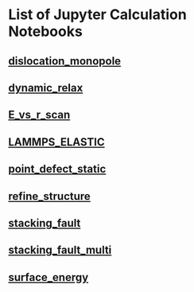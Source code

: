 # List of Jupyter Calculation Notebooks

## [dislocation_monopole](dislocation_monopole.ipynb)

## [dynamic_relax](dynamic_relax.ipynb)

## [E_vs_r_scan](E_vs_r_scan.ipynb)

## [LAMMPS_ELASTIC](LAMMPS_ELASTIC.ipynb)

## [point_defect_static](point_defect_static.ipynb)

## [refine_structure](refine_structure.ipynb)

## [stacking_fault](stacking_fault.ipynb)

## [stacking_fault_multi](stacking_fault_multi.ipynb)

## [surface_energy](surface_energy.ipynb)
